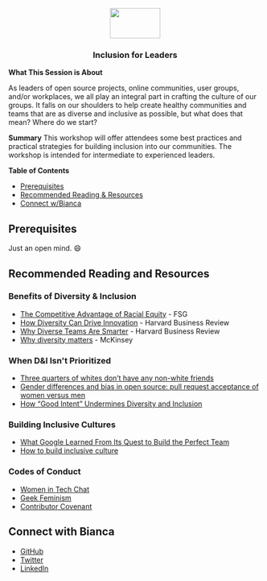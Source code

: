 <p align="center">
  <img src="https://user-images.githubusercontent.com/3791941/31036931-072760fe-a534-11e7-8cd7-0565bdc2727c.png" width="100" height="60">

  <h3 align="center">Inclusion for Leaders<br></h3>
</p>

**What This Session is About**

As leaders of open source projects, online communities, user groups, and/or workplaces, we all play an integral part in crafting the culture of our groups. It falls on our shoulders to help create healthy communities and teams that are as diverse and inclusive as possible, but what does that mean? Where do we start? 

**Summary**
This workshop will offer attendees some best practices and practical strategies for building inclusion into our communities. The workshop is intended for intermediate to experienced leaders.


**Table of Contents**
- [Prerequisites](#prerequisites)
- [Recommended Reading & Resources](#recommended-reading-and-resources)
- [Connect w/Bianca](#connect-with-bianca)

## Prerequisites
Just an open mind. :smile:

## Recommended Reading and Resources
### Benefits of Diversity & Inclusion
- [The Competitive Advantage of Racial Equity](https://www.fsg.org/publications/competitive-advantage-racial-equity) - FSG
- [How Diversity Can Drive Innovation](https://hbr.org/2013/12/how-diversity-can-drive-innovation) - Harvard Business Review
- [Why Diverse Teams Are Smarter](https://hbr.org/2016/11/why-diverse-teams-are-smarter) - Harvard Business Review
- [Why diversity matters](https://www.mckinsey.com/business-functions/organization/our-insights/why-diversity-matters) - McKinsey

### When D&I Isn't Prioritized
- [Three quarters of whites don’t have any non-white friends](https://www.washingtonpost.com/news/wonk/wp/2014/08/25/three-quarters-of-whites-dont-have-any-non-white-friends/?utm_term=.214747abd6a1)
- [Gender differences and bias in open source: pull request acceptance of women versus men](https://peerj.com/articles/cs-111/)
- [How “Good Intent” Undermines Diversity and Inclusion](https://thebias.com/2017/09/26/how-good-intent-undermines-diversity-and-inclusion/)

### Building Inclusive Cultures
- [What Google Learned From Its Quest to Build the Perfect Team](https://www.nytimes.com/2016/02/28/magazine/what-google-learned-from-its-quest-to-build-the-perfect-team.html)
- [How to build inclusive culture](https://medium.com/@nmsanchez/how-to-build-inclusive-culture-360160f417a1)

### Codes of Conduct
- [Women in Tech Chat](http://witchat.github.io/) 
- [Geek Feminism](https://geekfeminism.org/about/code-of-conduct/)
- [Contributor Covenant](https://www.contributor-covenant.org/)


## Connect with Bianca
- [GitHub](https://github.com/bescalante)
- [Twitter](https://twitter.com/BiancaCreating)
- [LinkedIn](https://www.linkedin.com/in/biancaescalante/)
